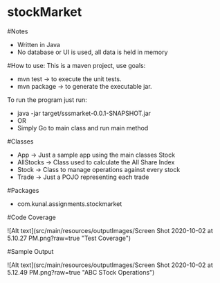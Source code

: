 # stockMarket

#Notes

* Written in Java
* No database or UI is used, all data is held in memory

#How to use:
This is a maven project, use goals:
* mvn test -> to execute the unit tests.
* mvn package -> to generate the executable jar.

To run the program just run:
* java -jar target/sssmarket-0.0.1-SNAPSHOT.jar
* OR 
* Simply Go to main class and run main method

#Classes
* App -> Just a sample app using the main classes Stock
* AllStocks -> Class used to calculate the All Share Index
* Stock -> Class to manage operations against every stock
* Trade -> Just a POJO representing each trade

#Packages
* com.kunal.assignments.stockmarket 

#Code Coverage

![Alt text](src/main/resources/outputImages/Screen Shot 2020-10-02 at 5.10.27 PM.png?raw=true "Test Coverage")

#Sample Output

![Alt text](src/main/resources/outputImages/Screen Shot 2020-10-02 at 5.12.49 PM.png?raw=true "ABC STock Operations")



